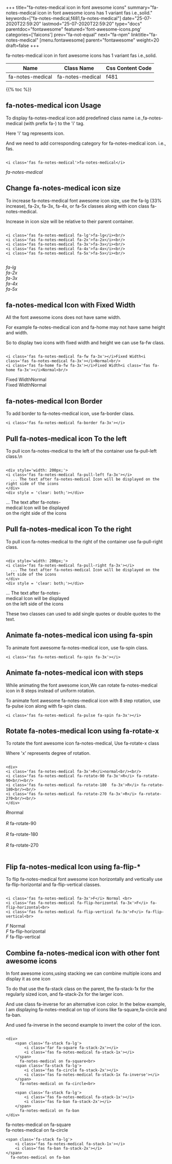 +++
title="fa-notes-medical icon in font awesome icons"
summary="fa-notes-medical icon in font awesome icons has 1 variant fas i.e.,solid."
keywords=["fa-notes-medical,f481,fa-notes-medical"]
date="25-07-2020T22:59:20"
lastmod="25-07-2020T22:59:20"
type="docs"
parentdoc="fontawesome"
featured='font-awesome-icons.png'
categories=['faicons']
prev="fa-not-equal"
next="fa-npm"
linktitle="fa-notes-medical"
[menu.fontawesome]
parent="fontawesome"
weight=20
draft=false
+++


fa-notes-medical icon in font awesome icons has 1 variant fas i.e.,solid.

<div class='table-responsive'><table class='table'><thead><tr><th>Name</th><th>Class Name</th><th>Css Content Code</th></tr></thead><tbody><tr><td>fa-notes-medical</td><td>fa-notes-medical</td><td>f481</td></tr></tbody></table></div>


{{% toc %}}


## fa-notes-medical icon Usage

To display fa-notes-medical icon add predefined class name i.e.,fa-notes-medical (with prefix fa-) to the 'i' tag.

Here 'i' tag represents icon.

And we need to add corresponding category for fa-notes-medical icon. i.e., fas.


```

<i class='fas fa-notes-medical'>fa-notes-medical</i>
```

<i class='fas fa-notes-medical'>fa-notes-medical</i>




## Change fa-notes-medical icon size
To increase fa-notes-medical font awesome icon size, use the fa-lg (33% increase), fa-2x, fa-3x, fa-4x, or fa-5x classes along with icon class fa-notes-medical.

Increase in icon size will be relative to their parent container. 

```

<i class='fas fa-notes-medical fa-lg'>fa-lg</i><br/>
<i class='fas fa-notes-medical fa-2x'>fa-2x</i><br/>
<i class='fas fa-notes-medical fa-3x'>fa-3x</i><br/>
<i class='fas fa-notes-medical fa-4x'>fa-4x</i><br/>
<i class='fas fa-notes-medical fa-5x'>fa-5x</i><br/>
            
```

<i class='fas fa-notes-medical fa-lg'>fa-lg</i><br/>
<i class='fas fa-notes-medical fa-2x'>fa-2x</i><br/>
<i class='fas fa-notes-medical fa-3x'>fa-3x</i><br/>
<i class='fas fa-notes-medical fa-4x'>fa-4x</i><br/>
<i class='fas fa-notes-medical fa-5x'>fa-5x</i><br/>
            



## fa-notes-medical Icon with Fixed Width 

All the font awesome icons does not have same width.

For example fa-notes-medical icon and fa-home may not have same height and width.

So to display two icons with fixed width and height we can use fa-fw class.


```

<i class='fas fa-notes-medical fa-fw fa-3x'></i>Fixed Width<i class='fas fa-notes-medical fa-3x'></i>Normal<br/>
<i class='fas fa-home fa-fw fa-3x'></i>Fixed Width<i class='fas fa-home fa-3x'></i>Normal<br/>
```

<i class='fas fa-notes-medical fa-fw fa-3x'></i>Fixed Width<i class='fas fa-notes-medical fa-3x'></i>Normal<br/>
<i class='fas fa-home fa-fw fa-3x'></i>Fixed Width<i class='fas fa-home fa-3x'></i>Normal<br/>



## fa-notes-medical Icon Border 

To add border to fa-notes-medical icon, use fa-border class.


```
<i class='fas fa-notes-medical fa-border fa-3x'></i>

```
<i class='fas fa-notes-medical fa-border fa-3x'></i>





## Pull fa-notes-medical icon To the left

To pull icon fa-notes-medical to the left of the container use fa-pull-left class.\n

```

<div style='width: 200px;'>
<i class='fas fa-notes-medical fa-pull-left fa-3x'></i>
  ... The text after fa-notes-medical Icon will be displayed on the right side of the icons
</div>
<div style = 'clear: both;'></div>
```

<div style='width: 200px;'>
<i class='fas fa-notes-medical fa-pull-left fa-3x'></i>
  ... The text after fa-notes-medical Icon will be displayed on the right side of the icons
</div>
<div style = 'clear: both;'></div>




## Pull fa-notes-medical icon To the right
To pull icon fa-notes-medical to the right of the container use fa-pull-right class.

```

<div style='width: 200px;'>
<i class='fas fa-notes-medical fa-pull-right fa-3x'></i>
  ... The text after fa-notes-medical Icon will be displayed on the left side of the icons
</div>
<div style = 'clear: both;'></div>
```

<div style='width: 200px;'>
<i class='fas fa-notes-medical fa-pull-right fa-3x'></i>
  ... The text after fa-notes-medical Icon will be displayed on the left side of the icons
</div>
<div style = 'clear: both;'></div>

These two classes can used to add single quotes or double quotes to the text.


## Animate fa-notes-medical icon using fa-spin
To animate font awesome fa-notes-medical icon, use fa-spin class.

```
<i class='fas fa-notes-medical fa-spin fa-3x'></i>
```
<i class='fas fa-notes-medical fa-spin fa-3x'></i>




## Animate fa-notes-medical icon with steps
While animating the font awesome icon,We can rotate fa-notes-medical icon in 8 steps instead of uniform rotation.

To animate font awesome fa-notes-medical icon with 8 step rotation, use fa-pulse icon along with fa-spin class.


```
<i class='fas fa-notes-medical fa-pulse fa-spin fa-3x'></i>

```
<i class='fas fa-notes-medical fa-pulse fa-spin fa-3x'></i>





## Rotate fa-notes-medical Icon using fa-rotate-x
To rotate the font awesome icon fa-notes-medical, Use fa-rotate-x class

Where 'x' represents degree of rotation.


```

<div>
<i class='fas fa-notes-medical fa-3x'>R</i>normal<br/><br/>
<i class='fas fa-notes-medical fa-rotate-90 fa-3x'>R</i> fa-rotate-90<br/><br/> 
<i class='fas fa-notes-medical fa-rotate-180  fa-3x'>R</i> fa-rotate-180<br/><br/> 
<i class='fas fa-notes-medical fa-rotate-270 fa-3x'>R</i> fa-rotate-270<br/><br/>
</div>
```

<div>
<i class='fas fa-notes-medical fa-3x'>R</i>normal<br/><br/>
<i class='fas fa-notes-medical fa-rotate-90 fa-3x'>R</i> fa-rotate-90<br/><br/> 
<i class='fas fa-notes-medical fa-rotate-180  fa-3x'>R</i> fa-rotate-180<br/><br/> 
<i class='fas fa-notes-medical fa-rotate-270 fa-3x'>R</i> fa-rotate-270<br/><br/>
</div>




## Flip fa-notes-medical Icon using fa-flip-*
To flip fa-notes-medical font awesome icon horizontally and vertically use fa-flip-horizontal and fa-flip-vertical classes. 

```

<i class='fas fa-notes-medical fa-3x'>F</i> Normal <br>
<i class='fas fa-notes-medical fa-flip-horizontal fa-3x'>F</i> fa-flip-horizontal<br>
<i class='fas fa-notes-medical fa-flip-vertical fa-3x'>F</i> fa-flip-vertical<br>
```

<i class='fas fa-notes-medical fa-3x'>F</i> Normal <br>
<i class='fas fa-notes-medical fa-flip-horizontal fa-3x'>F</i> fa-flip-horizontal<br>
<i class='fas fa-notes-medical fa-flip-vertical fa-3x'>F</i> fa-flip-vertical<br>




## Combine fa-notes-medical icon with other font awesome icons
In font awesome icons,using stacking we can combine multiple icons and display it as one icon 

To do that use the fa-stack class on the parent, the fa-stack-1x for the regularly sized icon, and fa-stack-2x for the larger icon.

And use class fa-inverse for an alternative icon color. 
In the below example, I am displaying fa-notes-medical on top of icons like fa-square,fa-circle and fa-ban.

And used fa-inverse in the second example to invert the color of the icon.

```

<div>
    <span class='fa-stack fa-lg'>
        <i class='far fa-square fa-stack-2x'></i>
        <i class='fas fa-notes-medical fa-stack-1x'></i>
    </span>
      fa-notes-medical on fa-square<br>
    <span class='fa-stack fa-lg'>
        <i class='fas fa-circle fa-stack-2x'></i>
        <i class='fas fa-notes-medical fa-stack-1x fa-inverse'></i>
    </span>
      fa-notes-medical on fa-circle<br>

    <span class='fa-stack fa-lg'>
        <i class='fas fa-notes-medical fa-stack-1x'></i>
        <i class='fas fa-ban fa-stack-2x'></i>
    </span>
      fa-notes-medical on fa-ban
</div>
```

<div>
    <span class='fa-stack fa-lg'>
        <i class='far fa-square fa-stack-2x'></i>
        <i class='fas fa-notes-medical fa-stack-1x'></i>
    </span>
      fa-notes-medical on fa-square<br>
    <span class='fa-stack fa-lg'>
        <i class='fas fa-circle fa-stack-2x'></i>
        <i class='fas fa-notes-medical fa-stack-1x fa-inverse'></i>
    </span>
      fa-notes-medical on fa-circle<br>

    <span class='fa-stack fa-lg'>
        <i class='fas fa-notes-medical fa-stack-1x'></i>
        <i class='fas fa-ban fa-stack-2x'></i>
    </span>
      fa-notes-medical on fa-ban
</div>






